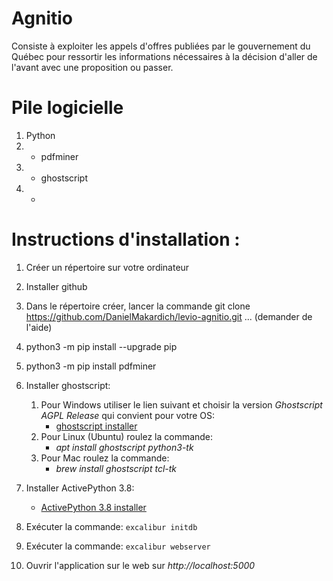 Agnitio
=======

Consiste à exploiter les appels d'offres publiées par le gouvernement du Québec 
pour ressortir les informations nécessaires 
à la décision d'aller de l'avant avec une proposition ou passer.

Pile logicielle
===============
   1. Python
   2.   - pdfminer
   3.   - ghostscript
   4.   - 
   

Instructions d'installation :
=============================
1. Créer un répertoire sur votre ordinateur
2. Installer github
3. Dans le répertoire créer, lancer la commande
      git clone https://github.com/DanielMakardich/levio-agnitio.git
      ... (demander de l'aide)
      
3. python3 -m pip install --upgrade pip
4. python3 -m pip install pdfminer

5. Installer ghostscript:
   1. Pour Windows utiliser le lien suivant et choisir la version _Ghostscript AGPL Release_ qui convient pour votre OS:
      * [ghostscript installer](https://www.ghostscript.com/download/gsdnld.html)
   2. Pour Linux (Ubuntu) roulez la commande:
      * _apt install ghostscript python3-tk_
   3. Pour Mac roulez la commande:
      * _brew install ghostscript tcl-tk_

6. Installer ActivePython 3.8: 
   * [ActivePython 3.8 installer](https://www.activestate.com/products/python/downloads/)
7. Exécuter la commande: `excalibur initdb`
8. Exécuter la commande: `excalibur webserver`
9. Ouvrir l'application sur le web sur _http://localhost:5000_
